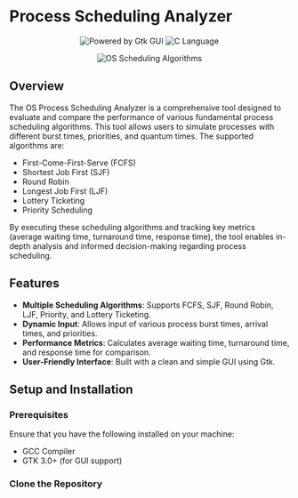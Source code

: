 <h1>Process Scheduling Analyzer</h1>

<p align="center">
  <img src="https://img.shields.io/badge/Powered_by-GTK_GUI-green?style=for-the-badge&logo=gtk" alt="Powered by Gtk GUI">
  <img src="https://img.shields.io/badge/Language-C-blue?style=for-the-badge&logo=c" alt="C Language">
</p>

<p align="center">
  <img src="https://img.shields.io/badge/OS-Scheduling_Algorithms-orange?style=for-the-badge&logo=linux" alt="OS Scheduling Algorithms">
</p>

## Overview

The OS Process Scheduling Analyzer is a comprehensive tool designed to evaluate and compare the performance of various fundamental process scheduling algorithms. This tool allows users to simulate processes with different burst times, priorities, and quantum times. The supported algorithms are:

- First-Come-First-Serve (FCFS)
- Shortest Job First (SJF)
- Round Robin
- Longest Job First (LJF)
- Lottery Ticketing
- Priority Scheduling

By executing these scheduling algorithms and tracking key metrics (average waiting time, turnaround time, response time), the tool enables in-depth analysis and informed decision-making regarding process scheduling.

## Features

- **Multiple Scheduling Algorithms**: Supports FCFS, SJF, Round Robin, LJF, Priority, and Lottery Ticketing.
- **Dynamic Input**: Allows input of various process burst times, arrival times, and priorities.
- **Performance Metrics**: Calculates average waiting time, turnaround time, and response time for comparison.
- **User-Friendly Interface**: Built with a clean and simple GUI using Gtk.

## Setup and Installation

### Prerequisites

Ensure that you have the following installed on your machine:

- GCC Compiler
- GTK 3.0+ (for GUI support)

### Clone the Repository

